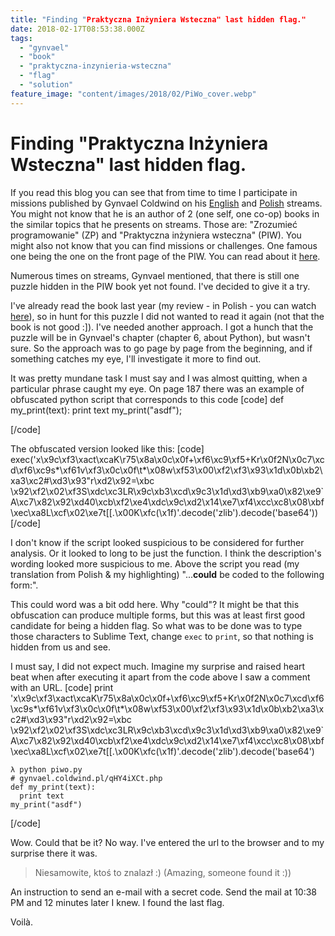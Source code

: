 ```yaml
---
title: "Finding "Praktyczna Inżyniera Wsteczna" last hidden flag."
date: 2018-02-17T08:53:38.000Z
tags:
  - "gynvael"
  - "book"
  - "praktyczna-inzynieria-wsteczna"
  - "flag"
  - "solution"
feature_image: "content/images/2018/02/PiWo_cover.webp"
---
```


# Finding "Praktyczna Inżyniera Wsteczna" last hidden flag.

If you read this blog you can see that from time to time I participate in missions published by Gynvael Coldwind on his [English](https://www.youtube.com/GynvaelEN) and [Polish](https://www.youtube.com/user/GynvaelColdwind) streams. You might not know that he is an author of 2 (one self, one co-op) books in the similar topics that he presents on streams. Those are: "Zrozumieć programowanie" (ZP) and "Praktyczna inżyniera wsteczna" (PIW). You might also not know that you can find missions or challenges. One famous one being the one on the front page of the PIW. You can read about it [here](https://vulnsec.com/2017/reverse-engineering-a-book-cover/).

Numerous times on streams, Gynvael mentioned, that there is still one puzzle hidden in the PIW book yet not found. I've decided to give it a try.

I've already read the book last year (my review - in Polish - you can watch [here](https://www.youtube.com/watch?v=IQuFuWvlXSc)), so in hunt for this puzzle I did not wanted to read it again (not that the book is not good :]). I've needed another approach. I got a hunch that the puzzle will be in Gynvael's chapter (chapter 6, about Python), but wasn't sure. So the approach was to go page by page from the beginning, and if something catches my eye, I'll investigate it more to find out.

It was pretty mundane task I must say and I was almost quitting, when a particular phrase caught my eye. On page 187 there was an example of obfuscated python script that corresponds to this code
[code]
    def my_print(text):
      print text
    my_print("asdf");

[/code]

The obfuscated version looked like this:
[code]
    exec('x\x9c\xf3\xact\xcaK\r75\x8a\x0c\x0f+\xf6\xc9\xf5+Kr\x0f2N\x0c7\xcd\xf6\xc9s*\xf61v\xf3\x0c\x0f\t*\x08w\xf53\x00\xf2\xf3\x93\x1d\x0b\xb2\xa3\xc2#\xd3\x93"r\xd2\x92=\xbc
\x92\xf2\x02\xf3S\xdc\xc3LR\x9c\xb3\xcd\x9c3\x1d\xd3\xb9\xa0\x82\xe9`A\xc7\x82\x92\xd40\xcb\xf2\xe4\xdc\x9c\xd2\x14\xe7\xf4\xcc\xc8\x08\xbf\xec\xa8L\xcf\x02\xe7t[[.\x00K\xfc(\x1f)'.decode('zlib').decode('base64'))
[/code]

I don't know if the script looked suspicious to be considered for further analysis. Or it looked to long to be just the function. I think the description's wording looked more suspicious to me. Above the script you read (my translation from Polish & my highlighting) "...**could** be coded to the following form:".

This could word was a bit odd here. Why "could"? It might be that this obfuscation can produce multiple forms, but this was at least first good candidate for being a hidden flag. So what was to be done was to type those characters to Sublime Text, change `exec` to `print`, so that nothing is hidden from us and see.

I must say, I did not expect much. Imagine my surprise and raised heart beat when after executing it apart from the code above I saw a comment with an URL.
[code]
    print 'x\x9c\xf3\xact\xcaK\r75\x8a\x0c\x0f+\xf6\xc9\xf5+Kr\x0f2N\x0c7\xcd\xf6\xc9s*\xf61v\xf3\x0c\x0f\t*\x08w\xf53\x00\xf2\xf3\x93\x1d\x0b\xb2\xa3\xc2#\xd3\x93"r\xd2\x92=\xbc
\x92\xf2\x02\xf3S\xdc\xc3LR\x9c\xb3\xcd\x9c3\x1d\xd3\xb9\xa0\x82\xe9`A\xc7\x82\x92\xd40\xcb\xf2\xe4\xdc\x9c\xd2\x14\xe7\xf4\xcc\xc8\x08\xbf\xec\xa8L\xcf\x02\xe7t[[.\x00K\xfc(\x1f)'.decode('zlib').decode('base64')


    λ python piwo.py
    # gynvael.coldwind.pl/qHY4iXCt.php
    def my_print(text):
      print text
    my_print("asdf")
[/code]

Wow. Could that be it? No way. I've entered the url to the browser and to my surprise there it was.

> Niesamowite, ktoś to znalazł :)
>  (Amazing, someone found it :))

An instruction to send an e-mail with a secret code. Send the mail at 10:38 PM and 12 minutes later I knew. I found the last flag.

Voilà.

